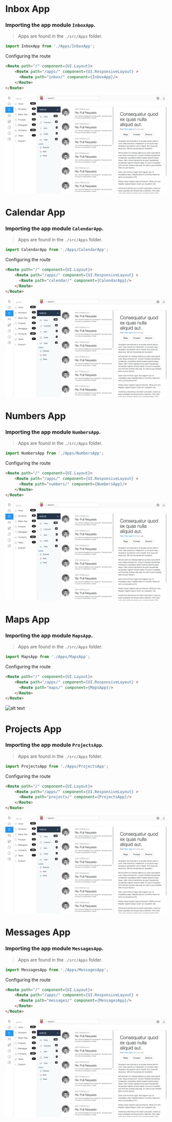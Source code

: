 
# Inbox App

### Importing the app module `InboxApp`.
> Apps are found in the `./src/Apps` folder.

```js
import InboxApp from './Apps/InboxApp';
```

Configuring the route
```html
<Route path="/" component={UI.Layout}>
    <Route path="/apps/" component={UI.ResponsiveLayout} >
      <Route path="inbox/" component={InboxApp}/>
    </Route>
</Route>
```


![alt text](https://raw.githubusercontent.com/abusafa/react-admin-template-doc/master/inbox_app.png "Logo Title Text 1" )


# Calendar App

### Importing the app module `CalendarApp`.
> Apps are found in the `./src/Apps` folder.

```js
import CalendarApp from './Apps/CalendarApp';
```

Configuring the route
```html
<Route path="/" component={UI.Layout}>
    <Route path="/apps/" component={UI.ResponsiveLayout} >
      <Route path="calendar/" component={CalendarApp}/>
    </Route>
</Route>

```

![alt text](https://raw.githubusercontent.com/abusafa/react-admin-template-doc/master/calendar_app.png "Logo Title Text 1" )


# Numbers  App


### Importing the app module `NumbersApp`.
> Apps are found in the `./src/Apps` folder.

```js
import NumbersApp from './Apps/NumbersApp';
```

Configuring the route
```html
<Route path="/" component={UI.Layout}>
    <Route path="/apps/" component={UI.ResponsiveLayout} >
      <Route path="numbers/" component={NumbersApp}/>
    </Route>
</Route>

```

![alt text](https://raw.githubusercontent.com/abusafa/react-admin-template-doc/master/numbers_app.png "Logo Title Text 1" )



# Maps App


### Importing the app module `MapsApp`.
> Apps are found in the `./src/Apps` folder.

```js
import MapsApp from './Apps/MapsApp';
```

Configuring the route
```html
<Route path="/" component={UI.Layout}>
    <Route path="/apps/" component={UI.ResponsiveLayout} >
      <Route path="maps/" component={MapsApp}/>
    </Route>
</Route>

```

![alt text](https://raw.githubusercontent.com/abusafa/react-admin-template-doc/master/maps_app.png "Logo Title Text 1" )



# Projects App


### Importing the app module `ProjectsApp`.
> Apps are found in the `./src/Apps` folder.

```js
import ProjectsApp from './Apps/ProjectsApp';
```

Configuring the route
```html
<Route path="/" component={UI.Layout}>
    <Route path="/apps/" component={UI.ResponsiveLayout} >
      <Route path="projects/" component={ProjectsApp}/>
    </Route>
</Route>
```

![alt text](https://raw.githubusercontent.com/abusafa/react-admin-template-doc/master/projects_app.png "Logo Title Text 1" )



# Messages App


### Importing the app module `MessagesApp`.
> Apps are found in the `./src/Apps` folder.

```js
import MessagesApp from './Apps/MessagesApp';
```

Configuring the route
```html
<Route path="/" component={UI.Layout}>
    <Route path="/apps/" component={UI.ResponsiveLayout} >
      <Route path="messages/" component={MessagesApp}/>
    </Route>
</Route>

```

![alt text](https://raw.githubusercontent.com/abusafa/react-admin-template-doc/master/messages_app.png "Logo Title Text 1" )
